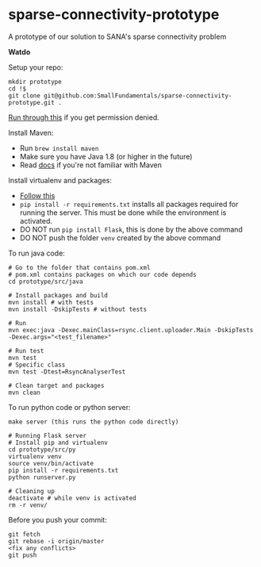 # sparse-connectivity-prototype
A prototype of our solution to SANA's sparse connectivity problem
  
**Watdo**

Setup your repo:
```shell
mkdir prototype
cd !$
git clone git@github.com:SmallFundamentals/sparse-connectivity-prototype.git .
```

[Run through this](https://help.github.com/articles/error-permission-denied-publickey/) if you get permission denied.

Install Maven:
- Run `brew install maven`
- Make sure you have Java 1.8 (or higher in the future)
- Read [docs](http://maven.apache.org/guides/) if you're not familiar with Maven

Install virtualenv and packages:
- [Follow this](http://flask.pocoo.org/docs/0.11/installation/)
- `pip install -r requirements.txt` installs all packages required for running the server. This must be done while the environment is activated. 
- DO NOT run `pip install Flask`, this is done by the above command
- DO NOT push the folder `venv` created by the above command

To run java code:
```shell
# Go to the folder that contains pom.xml
# pom.xml contains packages on which our code depends
cd prototype/src/java

# Install packages and build 
mvn install # with tests
mvn install -DskipTests # without tests

# Run
mvn exec:java -Dexec.mainClass=rsync.client.uploader.Main -DskipTests -Dexec.args="<test_filename>"

# Run test
mvn test
# Specific class
mvn test -Dtest=RsyncAnalyserTest

# Clean target and packages
mvn clean
```

To run python code or python server:
```shell
make server (this runs the python code directly)

# Running Flask server
# Install pip and virtualenv
cd prototype/src/py
virtualenv venv
source venv/bin/activate
pip install -r requirements.txt
python runserver.py

# Cleaning up
deactivate # while venv is activated
rm -r venv/
```


Before you push your commit:
```shell
git fetch
git rebase -i origin/master
<fix any conflicts>
git push
```
